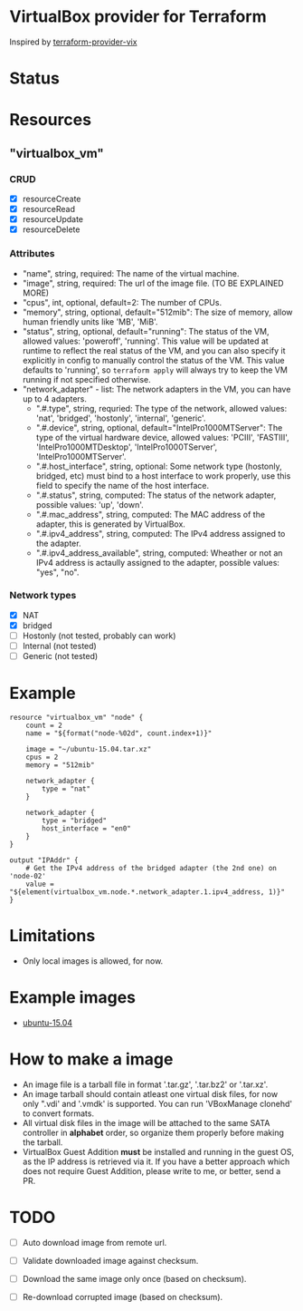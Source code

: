 # VirtualBox provider for Terraform

Inspired by [terraform-provider-vix](https://github.com/hooklift/terraform-provider-vix)

# Status

# Resources

## "virtualbox_vm"

### CRUD
- [x] resourceCreate
- [x] resourceRead
- [x] resourceUpdate
- [x] resourceDelete

### Attributes

- "name", string, required: The name of the virtual machine.
- "image", string, required: The url of the image file. (TO BE EXPLAINED MORE)
- "cpus", int, optional, default=2: The number of CPUs.
- "memory", string, optional, default="512mib": The size of memory, allow human friendly units like 'MB', 'MiB'.
- "status", string, optional, default="running": The status of the VM, allowed values: 'poweroff', 'running'. This value will be updated at runtime to reflect the real status of the VM, and you can also specify it explicitly in config to manually control the status of the VM. This value defaults to 'running', so `terraform apply` will always try to keep the VM running if not specified otherwise.
- "network_adapter" - list: The network adapters in the VM, you can have up to 4 adapters.
  - ".#.type", string, requried: The type of the network, allowed values: 'nat', 'bridged', 'hostonly', 'internal', 'generic'.
  - ".#.device", string, optional, default="IntelPro1000MTServer": The type of the virtual hardware device, allowed values: 'PCIII', 'FASTIII', 'IntelPro1000MTDesktop', 'IntelPro1000TServer', 'IntelPro1000MTServer'.
  - ".#.host_interface", string, optional: Some network type (hostonly, bridged, etc) must bind to a host interface to work properly, use this field to specify the name of the host interface.
  - ".#.status", string, computed: The status of the network adapter, possible values: 'up', 'down'.
  - ".#.mac_address", string, computed: The MAC address of the adapter, this is generated by VirtualBox.
  - ".#.ipv4_address", string, computed: The IPv4 address assigned to the adapter.
  - ".#.ipv4_address_available", string, computed: Wheather or not an IPv4 address is actaully assigned to the adapter, possible values: "yes", "no".

### Network types
- [x] NAT
- [x] bridged
- [ ] Hostonly  (not tested, probably can work)
- [ ] Internal  (not tested)
- [ ] Generic  (not tested)

# Example

```
resource "virtualbox_vm" "node" {
    count = 2
    name = "${format("node-%02d", count.index+1)}"

    image = "~/ubuntu-15.04.tar.xz"
    cpus = 2
    memory = "512mib"

    network_adapter {
        type = "nat"
    }

    network_adapter {
        type = "bridged"
        host_interface = "en0"
    }
}

output "IPAddr" {
    # Get the IPv4 address of the bridged adapter (the 2nd one) on 'node-02'
    value = "${element(virtualbox_vm.node.*.network_adapter.1.ipv4_address, 1)}"
}

```

# Limitations

- Only local images is allowed, for now.

# Example images

- [ubuntu-15.04](https://github.com/ccll/terraform-provider-virtualbox-images/releases/tag/ubuntu-15.04)

# How to make a image

- An image file is a tarball file in format '.tar.gz', '.tar.bz2' or '.tar.xz'.
- An image tarball should contain atleast one virtual disk files, for now only ".vdi' and '.vmdk' is supported. You can run 'VBoxManage clonehd' to convert formats.
- All virtual disk files in the image will be attached to the same SATA controller in **alphabet** order, so organize them properly before making the tarball.
- VirtualBox Guest Addition **must** be installed and running in the guest OS, as the IP address is retrieved via it. If you have a better approach which does not require Guest Addition, please write to me, or better, send a PR.

# TODO

- [ ] Auto download image from remote url.
- [ ] Validate downloaded image against checksum.
- [ ] Download the same image only once (based on checksum).
- [ ] Re-download corrupted image (based on checksum).
 
